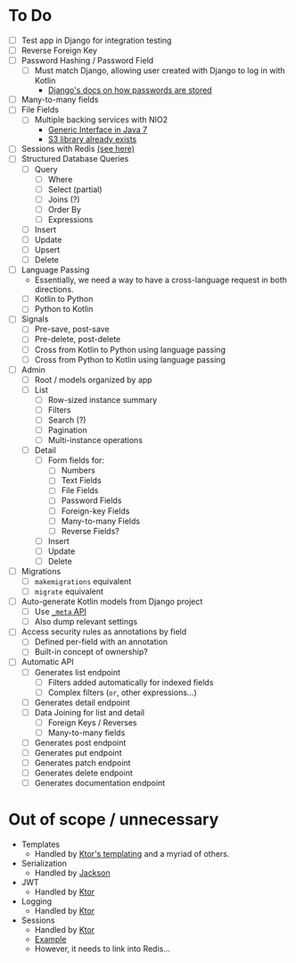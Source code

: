 # To Do

- [ ] Test app in Django for integration testing
- [ ] Reverse Foreign Key
- [ ] Password Hashing / Password Field
  - [ ] Must match Django, allowing user created with Django to log in with Kotlin
     - [Django's docs on how passwords are stored](https://docs.djangoproject.com/en/3.1/topics/auth/passwords/)
- [ ] Many-to-many fields
- [ ] File Fields
  - [ ] Multiple backing services with NIO2
    - [Generic Interface in Java 7](https://docs.oracle.com/javase/7/docs/api/java/nio/file/spi/FileSystemProvider.html)
    - [S3 library already exists](https://github.com/Upplication/Amazon-S3-FileSystem-NIO2)
- [ ] Sessions with Redis [(see here)](https://ktor.io/docs/storages.html#custom_storage)
- [ ] Structured Database Queries
  - [ ] Query
    - [ ] Where
    - [ ] Select (partial)
    - [ ] Joins (?)
    - [ ] Order By
    - [ ] Expressions
  - [ ] Insert
  - [ ] Update
  - [ ] Upsert
  - [ ] Delete
- [ ] Language Passing
  - Essentially, we need a way to have a cross-language request in both directions.
  - [ ] Kotlin to Python
  - [ ] Python to Kotlin
- [ ] Signals
  - [ ] Pre-save, post-save
  - [ ] Pre-delete, post-delete
  - [ ] Cross from Kotlin to Python using language passing
  - [ ] Cross from Python to Kotlin using language passing
- [ ] Admin
  - [ ] Root / models organized by app
  - [ ] List
    - [ ] Row-sized instance summary
    - [ ] Filters
    - [ ] Search (?)
    - [ ] Pagination
    - [ ] Multi-instance operations
  - [ ] Detail
    - [ ] Form fields for:
      - [ ] Numbers
      - [ ] Text Fields
      - [ ] File Fields
      - [ ] Password Fields
      - [ ] Foreign-key Fields
      - [ ] Many-to-many Fields
      - [ ] Reverse Fields?
    - [ ] Insert
    - [ ] Update
    - [ ] Delete
- [ ] Migrations
  - [ ] `makemigrations` equivalent
  - [ ] `migrate` equivalent
- [ ] Auto-generate Kotlin models from Django project
  - [ ] Use [`_meta` API](https://docs.djangoproject.com/en/3.1/ref/models/meta/)
  - [ ] Also dump relevant settings
- [ ] Access security rules as annotations by field
  - [ ] Defined per-field with an annotation
  - [ ] Built-in concept of ownership?
- [ ] Automatic API 
  - [ ] Generates list endpoint
    - [ ] Filters added automatically for indexed fields
    - [ ] Complex filters (`or`, other expressions...)
  - [ ] Generates detail endpoint
  - [ ] Data Joining for list and detail
    - [ ] Foreign Keys / Reverses
    - [ ] Many-to-many fields  
  - [ ] Generates post endpoint
  - [ ] Generates put endpoint
  - [ ] Generates patch endpoint
  - [ ] Generates delete endpoint
  - [ ] Generates documentation endpoint
  
# Out of scope / unnecessary

- Templates
  - Handled by [Ktor's templating](https://ktor.io/docs/working-with-views.html) and a myriad of others.
- Serialization
  - Handled by [Jackson](https://github.com/FasterXML/jackson)
- JWT
  - Handled by [Ktor](https://ktor.io/docs/jwt.html#using-a-jwk-provider)
- Logging
  - Handled by [Ktor](https://ktor.io/docs/logging.html#mdc)
- Sessions
  - Handled by [Ktor](https://ktor.io/docs/cookie-header.html)
  - [Example](https://gitlab.com/nanodeath/ktor-session-auth-example/-/blob/master/src/Routes.kt)
  - However, it needs to link into Redis...